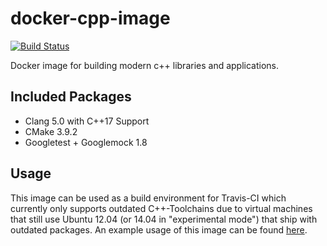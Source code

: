 # docker-cpp-image

[![Build Status](https://travis-ci.org/engelphi/docker-cpp-image.svg?branch=master)](https://travis-ci.org/engelphi/docker-cpp-image)

Docker image for building modern c++ libraries and applications.

## Included Packages
  - Clang 5.0 with C++17 Support
  - CMake 3.9.2
  - Googletest + Googlemock 1.8

## Usage
This image can be used as a build environment for Travis-CI which
currently only supports outdated C++-Toolchains due to virtual machines
that still use Ubuntu 12.04 (or 14.04 in "experimental mode") that
ship with outdated packages. An example usage of this image can be
found [here](https://github.com/engelphi/cpp-test).
